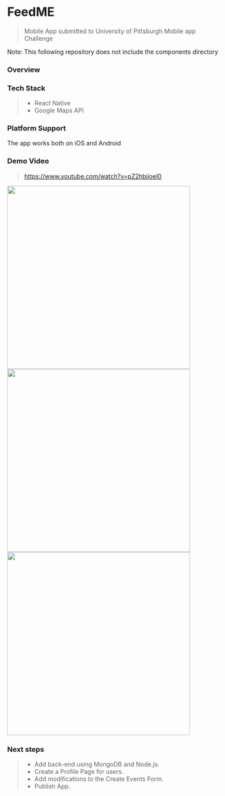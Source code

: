 # FeedME
> Mobile App submitted to University of Pittsburgh Mobile app Challenge
<p>Note: This following repository does not include the components directory</p>


### Overview


### Tech Stack
> * React Native <br />
> * Google Maps API <br />


### Platform Support
<p>The app works both on iOS and Android</p>

### Demo Video
> https://www.youtube.com/watch?v=pZ2hbjioeI0



<img src="http://niksingh.net/img/feedMeHome.png" width="425" /> <img src="http://niksingh.net/img/feedMeMap.png" width="425" /> 
<img src="http://niksingh.net/img/feedMeDesc.png" width="425" />


### Next steps
> * Add back-end using MongoDB and Node.js. <br />
> * Create a Profile Page for users. <br />
> * Add modifications to the Create Events Form. <br />
> * Publish App.